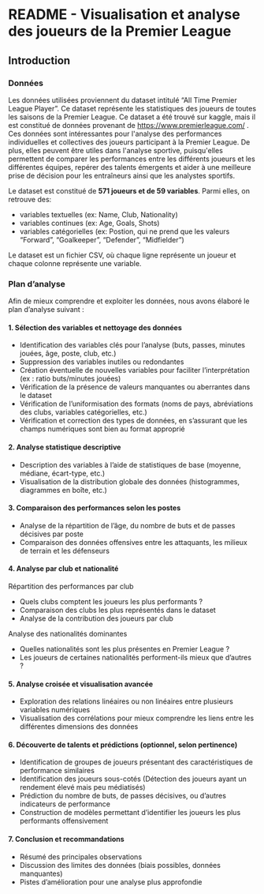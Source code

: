 # README - Visualisation et analyse des joueurs de la Premier League

## Introduction

### Données

Les données utilisées proviennent du dataset intitulé “All Time Premier League Player”. Ce dataset représente les statistiques des joueurs de toutes les saisons de la Premier League. Ce dataset a été trouvé sur kaggle, mais il est constitué de données provenant de https://www.premierleague.com/ . Ces données sont intéressantes pour l'analyse des performances individuelles et collectives des joueurs participant à la Premier League. De plus, elles peuvent être utiles dans l'analyse sportive, puisqu'elles permettent de comparer les performances entre les différents joueurs et les différentes équipes, repérer des talents émergents et aider à une meilleure prise de décision pour les entraîneurs ainsi que les analystes sportifs. 

Le dataset est constitué de **571 joueurs et de 59 variables**. Parmi elles, on retrouve des:

- variables textuelles (ex: Name, Club, Nationality)
- variables continues (ex: Age, Goals, Shots)
- variables catégorielles (ex: Postion, qui ne prend que les valeurs “Forward”, “Goalkeeper”, “Defender”, “Midfielder”)

Le dataset est un fichier CSV, où chaque ligne représente un joueur et chaque colonne représente une variable. 

### Plan d’analyse
Afin de mieux comprendre et exploiter les données, nous avons élaboré le plan d’analyse suivant :

#### 1. Sélection des variables et nettoyage des données

- Identification des variables clés pour l’analyse (buts, passes, minutes jouées, âge, poste, club, etc.)
- Suppression des variables inutiles ou redondantes
- Création éventuelle de nouvelles variables pour faciliter l’interprétation (ex : ratio buts/minutes jouées)
- Vérification de la présence de valeurs manquantes ou aberrantes dans le dataset
- Vérification de l’uniformisation des formats (noms de pays, abréviations des clubs, variables catégorielles, etc.)
- Vérification et correction des types de données, en s’assurant que les champs numériques sont bien au format approprié

#### 2. Analyse statistique descriptive

- Description des variables à l’aide de statistiques de base (moyenne, médiane, écart-type, etc.)
- Visualisation de la distribution globale des données (histogrammes, diagrammes en boîte, etc.)

#### 3. Comparaison des performances selon les postes

- Analyse de la répartition de l’âge, du nombre de buts et de passes décisives par poste
- Comparaison des données offensives entre les attaquants, les milieux de terrain et les défenseurs

#### 4. Analyse par club et nationalité

Répartition des performances par club
- Quels clubs comptent les joueurs les plus performants ?
- Comparaison des clubs les plus représentés dans le dataset
- Analyse de la contribution des joueurs par club

Analyse des nationalités dominantes
- Quelles nationalités sont les plus présentes en Premier League ?
- Les joueurs de certaines nationalités performent-ils mieux que d’autres ?

#### 5. Analyse croisée et visualisation avancée

- Exploration des relations linéaires ou non linéaires entre plusieurs variables numériques
- Visualisation des corrélations pour mieux comprendre les liens entre les différentes dimensions des données

#### 6. Découverte de talents et prédictions (optionnel, selon pertinence)

- Identification de groupes de joueurs présentant des caractéristiques de performance similaires
- Identification des joueurs sous-cotés (Détection des joueurs ayant un rendement élevé mais peu médiatisés)
- Prédiction du nombre de buts, de passes décisives, ou d’autres indicateurs de performance
- Construction de modèles permettant d’identifier les joueurs les plus performants offensivement

#### 7. Conclusion et recommandations

- Résumé des principales observations
- Discussion des limites des données (biais possibles, données manquantes)
- Pistes d’amélioration pour une analyse plus approfondie
